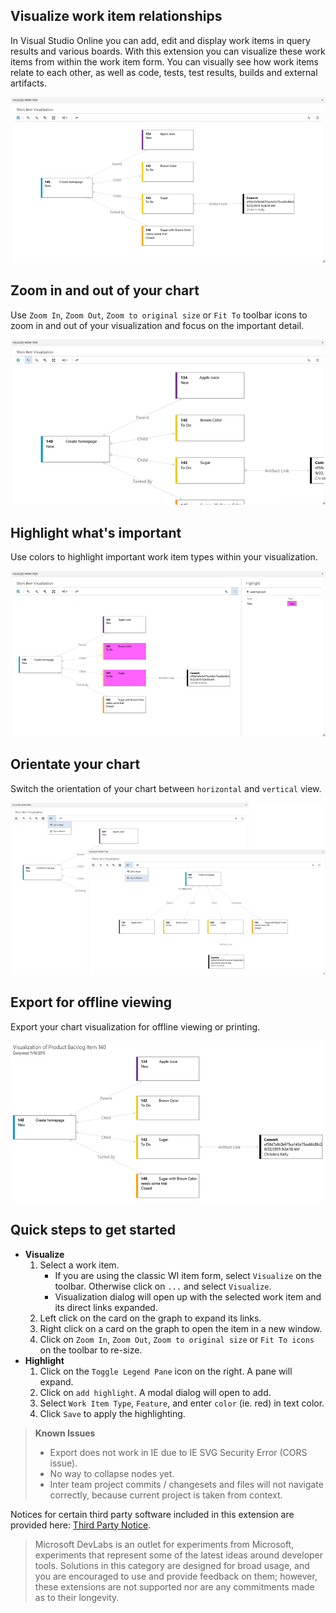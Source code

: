 ## Visualize work item relationships ##

In Visual Studio Online you can add, edit and display work items in query results and various boards. With this extension you can visualize these work items from within the work item form. You can visually see how work items relate to each other, as well as code, tests, test results, builds and external artifacts.

![Visualize](images/image1.png)

## Zoom in and out of your chart ##
Use `Zoom In`, `Zoom Out`, `Zoom to original size` or `Fit To` toolbar icons to zoom in and out of your visualization and focus on the important detail.

![Zoom](images/image2.png)

## Highlight what's important ##
Use colors to highlight important work item types within your visualization.

![Highlight](images/image3.png)

## Orientate your chart ##
Switch the orientation of your chart between `horizontal` and `vertical` view.

![Orient](images/image4.png)

## Export for offline viewing ##
Export your chart visualization for offline viewing or printing.

![Export](images/image5.png)

## Quick steps to get started ##

- **Visualize**
	1. Select a work item. 
		- If you are using the classic WI item form, select `Visualize` on the toolbar. Otherwise click on `...` and select `Visualize`.
		- Visualization dialog will open up with the selected work item and its direct links expanded.
	1. Left click on the card on the graph to expand its links.
	1. Right click on a card on the graph to open the item in a new window.
	1. Click on `Zoom In`, `Zoom Out`, `Zoom to original size` or `Fit To icons` on the toolbar to re-size.
- **Highlight**
	1. Click on the `Toggle Legend Pane` icon on the right. A pane will expand.
	2. Click on `add highlight`. A modal dialog will open to add.
	3. Select `Work Item Type`, `Feature`, and enter `color` (ie. red) in text color. 
	4. Click `Save` to apply the highlighting.

> **Known Issues**
> 
> - Export does not work in IE due to IE SVG Security Error (CORS issue).
> - No way to collapse nodes yet.
> - Inter team project commits / changesets and files will not navigate correctly, because current project is taken from context.

Notices for certain third party software included in this extension are provided here: [Third Party Notice](https://marketplace.visualstudio.com/_apis/public/gallery/publisher/ms-devlabs/extension/WorkitemVisualization/latest/assetbyname/ThirdPartyNotice.txt).

> Microsoft DevLabs is an outlet for experiments from Microsoft, experiments that represent some of the latest ideas around developer tools. Solutions in this category are designed for broad usage, and you are encouraged to use and provide feedback on them; however, these extensions are not supported nor are any commitments made as to their longevity.
